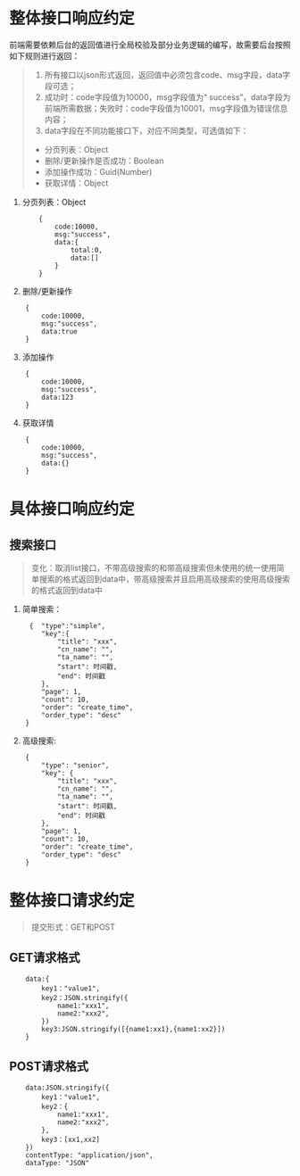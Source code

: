 # 整体接口响应约定
前端需要依赖后台的返回值进行全局校验及部分业务逻辑的编写，故需要后台按照如下规则进行返回：
> 1. 所有接口以json形式返回，返回值中必须包含code、msg字段，data字段可选；
> 2. 成功时：code字段值为10000，msg字段值为“ success”，data字段为前端所需数据；失败时：code字段值为10001，msg字段值为错误信息内容；
> 3. data字段在不同功能接口下，对应不同类型，可选值如下：
>  - 分页列表：Object
>  - 删除/更新操作是否成功：Boolean
>  - 添加操作成功：Guid(Number)
>  - 获取详情：Object

1.  分页列表：Object
    
    ```
        {
            code:10000,
            msg:"success",
            data:{
                total:0,
                data:[]
            }
        }
    ```

2.  删除/更新操作
    
```
    {
        code:10000,
        msg:"success",
        data:true
    }
```

3.  添加操作

```
    {
        code:10000,
        msg:"success",
        data:123
    }
```

4. 获取详情

```
    {
        code:10000,
        msg:"success",
        data:{}
    }
```

# 具体接口响应约定
## 搜索接口
>变化：取消list接口，不带高级搜索的和带高级搜索但未使用的统一使用简单搜索的格式返回到data中，带高级搜索并且启用高级搜索的使用高级搜索的格式返回到data中

1. 简单搜索：

```
     {  "type":"simple",
        "key":{
            "title": "xxx",
            "cn_name": "",
            "ta_name": "",
            "start": 时间戳,
            "end": 时间戳
        },
        "page": 1,
        "count": 10,
        "order": "create_time",
        "order_type": "desc"
    }
```

2. 高级搜索:

```
    {
        "type": "senior",
        "key": {
            "title": "xxx",
            "cn_name": "",
            "ta_name": "",
            "start": 时间戳,
            "end": 时间戳
        },
        "page": 1,
        "count": 10,
        "order": "create_time",
        "order_type": "desc"
    }
```

# 整体接口请求约定

>提交形式：GET和POST

## GET请求格式
```
    data:{
        key1："value1",        
        key2：JSON.stringify({
            name1:"xxx1",
            name2:"xxx2",
        })
        key3:JSON.stringify([{name1:xx1},{name1:xx2}])
    }
```

## POST请求格式
```
    data:JSON.stringify({
        key1："value1",        
        key2：{
            name1:"xxx1",
            name2:"xxx2",
        },
        key3：[xx1,xx2]
    })
    contentType: "application/json",
    dataType: "JSON"
```








